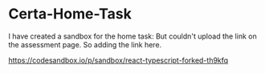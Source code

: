 # Certa-Home-Task


I have created a sandbox for the home task: But couldn't upload the link on the assessment page. So adding the link here.

https://codesandbox.io/p/sandbox/react-typescript-forked-th9kfq
